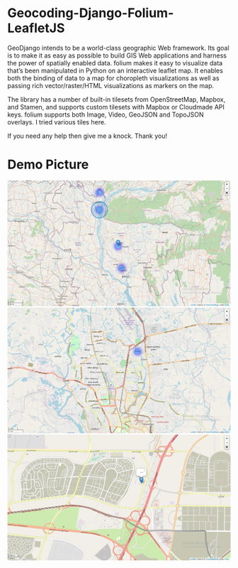 # Geocoding-Django-Folium-LeafletJS

GeoDjango intends to be a world-class geographic Web framework. Its goal is to make it as easy as possible to build GIS Web applications and harness the power of spatially enabled data. folium makes it easy to visualize data that’s been manipulated in Python on an interactive leaflet map. It enables both the binding of data to a map for choropleth visualizations as well as passing rich vector/raster/HTML visualizations as markers on the map.

The library has a number of built-in tilesets from OpenStreetMap, Mapbox, and Stamen, and supports custom tilesets with Mapbox or Cloudmade API keys. folium supports both Image, Video, GeoJSON and TopoJSON overlays. I tried various tiles here. 

If you need any help then give me a knock. Thank you!


# Demo Picture

<p align="center">
  <kbd>
<img src="map.png"> </img>
  <br>
  <img src="map2.png"> </img>
  <br>
  <img src="map3.png"> </img>
  </kbd>
</p>
